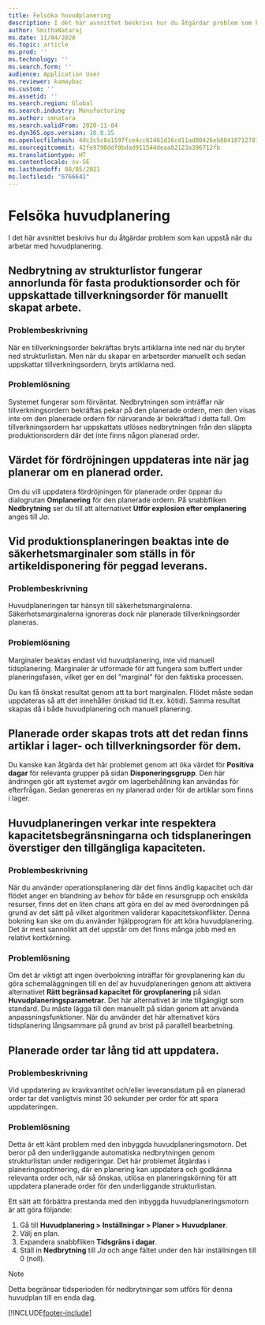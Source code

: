 ```yaml
---
title: Felsöka huvudplanering
description: I det här avsnittet beskrivs hur du åtgärdar problem som kan uppstå när du arbetar med huvudplanering.
author: SmithaNataraj
ms.date: 11/04/2020
ms.topic: article
ms.prod: ''
ms.technology: ''
ms.search.form: ''
audience: Application User
ms.reviewer: kamaybac
ms.custom: ''
ms.assetid: ''
ms.search.region: Global
ms.search.industry: Manufacturing
ms.author: smnatara
ms.search.validFrom: 2020-11-04
ms.dyn365.ops.version: 10.0.15
ms.openlocfilehash: 4dc3c5c8a1597fce4cc61461d16cd11ad80426eb8841871278772fcd7b8c86b1
ms.sourcegitcommit: 42fe9790ddf0bdad911544deaa82123a396712fb
ms.translationtype: HT
ms.contentlocale: sv-SE
ms.lasthandoff: 08/05/2021
ms.locfileid: "6766641"
---
```

# <a name="troubleshoot-master-planning"></a>Felsöka huvudplanering

I det här avsnittet beskrivs hur du åtgärdar problem som kan uppstå när du arbetar med huvudplanering.

## <a name="bill-of-materials-explosion-behaves-differently-for-firmed-production-orders-and-for-estimated-production-orders-for-manually-created-work"></a>Nedbrytning av strukturlistor fungerar annorlunda för fasta produktionsorder och för uppskattade tillverkningsorder för manuellt skapat arbete.

### <a name="issue-description"></a>Problembeskrivning

När en tillverkningsorder bekräftas bryts artiklarna inte ned när du bryter ned strukturlistan. Men när du skapar en arbetsorder manuellt och sedan uppskattar tillverkningsordern, bryts artiklarna ned.

### <a name="issue-resolution"></a>Problemlösning

Systemet fungerar som förväntat. Nedbrytningen som inträffar när tillverkningsordern bekräftas pekar på den planerade ordern, men den visas inte om den planerade ordern för närvarande är bekräftad i detta fall. Om tillverkningsordern har uppskattats utlöses nedbrytningen från den släppta produktionsordern där det inte finns någon planerad order.

## <a name="the-delay-value-isnt-updated-when-i-reschedule-a-planned-order"></a>Värdet för fördröjningen uppdateras inte när jag planerar om en planerad order.

Om du vill uppdatera fördröjningen för planerade order öppnar du dialogrutan **Omplanering** för den planerade ordern. På snabbfliken **Nedbrytning** ser du till att alternativet **Utför explosion efter omplanering** anges till *Ja*.

## <a name="production-scheduling-doesnt-consider-the-safety-margins-that-are-set-on-the-item-coverage-for-pegged-supply"></a>Vid produktionsplaneringen beaktas inte de säkerhetsmarginaler som ställs in för artikeldisponering för peggad leverans.

### <a name="issue-description"></a>Problembeskrivning

Huvudplaneringen tar hänsyn till säkerhetsmarginalerna. Säkerhetsmarginalerna ignoreras dock när planerade tillverkningsorder planeras.

### <a name="issue-resolution"></a>Problemlösning

Marginaler beaktas endast vid huvudplanering, inte vid manuell tidsplanering. Marginaler är utformade för att fungera som buffert under planeringsfasen, vilket ger en del "marginal" för den faktiska processen.

Du kan få önskat resultat genom att ta bort marginalen. Flödet måste sedan uppdateras så att det innehåller önskad tid (t.ex. kötid). Samma resultat skapas då i både huvudplanering och manuell planering.

## <a name="planned-orders-are-generated-even-though-we-have-items-in-stock-and-production-orders-already-exist-for-them"></a>Planerade order skapas trots att det redan finns artiklar i lager- och tillverkningsorder för dem.

Du kanske kan åtgärda det här problemet genom att öka värdet för **Positiva dagar** för relevanta grupper på sidan **Disponeringsgrupp**. Den här ändringen gör att systemet avgör om lagerbehållning kan användas för efterfrågan. Sedan genereras en ny planerad order för de artiklar som finns i lager.

## <a name="master-planning-doesnt-seem-to-respect-capacity-limitations-and-is-scheduling-more-than-the-available-capacity"></a>Huvudplaneringen verkar inte respektera kapacitetsbegränsningarna och tidsplaneringen överstiger den tillgängliga kapaciteten.

### <a name="issue-description"></a>Problembeskrivning

När du använder operationsplanering där det finns ändlig kapacitet och där flödet anger en blandning av behov för både en resursgrupp och enskilda resurser, finns det en liten chans att göra en del av med överordningen på grund av det sätt på vilket algoritmen validerar kapacitetskonflikter. Denna bokning kan ske om du använder hjälpprogram för att köra huvudplanering. Det är mest sannolikt att det uppstår om det finns många jobb med en relativt kortkörning.

### <a name="issue-resolution"></a>Problemlösning

Om det är viktigt att ingen överbokning inträffar för grovplanering kan du göra schemaläggningen till en del av huvudplaneringen genom att aktivera alternativet **Rätt begränsad kapacitet för grovplanering** på sidan **Huvudplaneringsparametrar**. Det här alternativet är inte tillgängligt som standard. Du måste lägga till den manuellt på sidan genom att använda anpassningsfunktioner. När du använder det här alternativet körs tidsplanering långsammare på grund av brist på parallell bearbetning.

## <a name="planned-orders-take-a-long-time-to-update"></a>Planerade order tar lång tid att uppdatera.

### <a name="issue-description"></a>Problembeskrivning

Vid uppdatering av kravkvantitet och/eller leveransdatum på en planerad order tar det vanligtvis minst 30 sekunder per order för att spara uppdateringen.

### <a name="issue-resolution"></a>Problemlösning

Detta är ett känt problem med den inbyggda huvudplaneringsmotorn. Det beror på den underliggande automatiska nedbrytningen genom strukturlistan under redigeringar. Det här problemet åtgärdas i planeringsoptimering, där en planering kan uppdatera och godkänna relevanta order och, när så önskas, utlösa en planeringskörning för att uppdatera planerade order för den underliggande strukturlistan.

Ett sätt att förbättra prestanda med den inbyggda huvudplaneringsmotorn är att göra följande:

1. Gå till **Huvudplanering \> Inställningar \> Planer \> Huvudplaner**.
1. Välj en plan.
1. Expandera snabbfliken **Tidsgräns i dagar**.
1. Ställ in **Nedbrytning** till *Ja* och ange fältet under den här inställningen till 0 (noll).

> [!NOTE]
> Detta begränsar tidsperioden för nedbrytningar som utförs för denna huvudplan till en enda dag.


[!INCLUDE[footer-include](../../includes/footer-banner.md)]